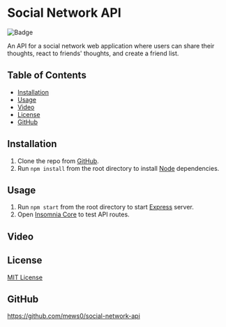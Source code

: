 # Social Network API
  
![Badge](https://img.shields.io/badge/license-MIT%20License-blue)

An API for a social network web application where users can share their thoughts, react to friends' thoughts, and create a friend list.

## Table of Contents
* [Installation](#installation)
* [Usage](#usage)
* [Video](#video)
* [License](#license)
* [GitHub](#github)

## Installation
1. Clone the repo from [GitHub](https://github.com/mews0/social-network-api).
2. Run `npm install` from the root directory to install [Node](https://nodejs.org/en/docs/) dependencies.

## Usage
1. Run `npm start` from the root directory to start [Express](http://expressjs.com/) server.
2. Open [Insomnia Core](https://docs.insomnia.rest/) to test API routes.

## Video


## License
[MIT License](https://github.com/git/git-scm.com/blob/main/MIT-LICENSE.txt)

## GitHub
https://github.com/mews0/social-network-api
